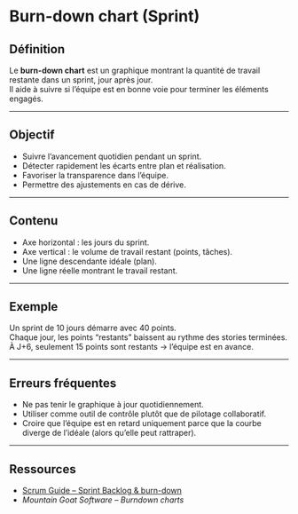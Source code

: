 # Burn-down chart (Sprint)

## Définition
Le **burn-down chart** est un graphique montrant la quantité de travail restante dans un sprint, jour après jour.  
Il aide à suivre si l’équipe est en bonne voie pour terminer les éléments engagés.  

---

## Objectif
- Suivre l’avancement quotidien pendant un sprint.  
- Détecter rapidement les écarts entre plan et réalisation.  
- Favoriser la transparence dans l’équipe.  
- Permettre des ajustements en cas de dérive.  

---

## Contenu
- Axe horizontal : les jours du sprint.  
- Axe vertical : le volume de travail restant (points, tâches).  
- Une ligne descendante idéale (plan).  
- Une ligne réelle montrant le travail restant.  

---

## Exemple
Un sprint de 10 jours démarre avec 40 points.  
Chaque jour, les points “restants” baissent au rythme des stories terminées.  
À J+6, seulement 15 points sont restants → l’équipe est en avance.  

---

## Erreurs fréquentes
- Ne pas tenir le graphique à jour quotidiennement.  
- Utiliser comme outil de contrôle plutôt que de pilotage collaboratif.  
- Croire que l’équipe est en retard uniquement parce que la courbe diverge de l’idéale (alors qu’elle peut rattraper).  

---

## Ressources
- [Scrum Guide – Sprint Backlog & burn-down](https://scrumguides.org/)  
- *Mountain Goat Software – Burndown charts*  
